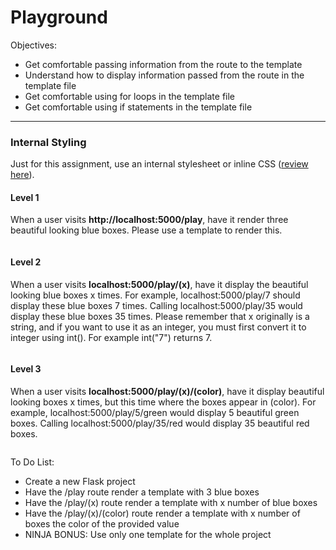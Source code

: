 <h1>Playground</h1>

<p>Objectives:</p>
<ul>
    <li>Get comfortable passing information from the route to the template</li>
    <li>Understand how to display information passed from the route in the template file</li>
    <li>Get comfortable using for loops in the template file</li>
    <li>Get comfortable using if statements in the template file</li>
</ul>

<hr>

<h3>Internal Styling</h3>

<p>Just for this assignment, use an internal stylesheet or inline CSS (<a href="https://www.w3schools.com/css/css_howto.asp">review here</a>).</p>

<h4>Level 1</h4>
<p>When a user visits <strong>http://localhost:5000/play</strong>, have it render three beautiful looking blue boxes. Please use a template to render this.</p>
<img src=""></img>

<h4>Level 2</h4>
<p>When a user visits <strong>localhost:5000/play/(x)</strong>, have it display the beautiful looking blue boxes x times. For example, localhost:5000/play/7 should display these blue boxes 7 times. Calling localhost:5000/play/35 would display these blue boxes 35 times. Please remember that x originally is a string, and if you want to use it as an integer, you must first convert it to integer using int(). For example int("7") returns 7.</p>
<img src=""></img>

<h4>Level 3</h4>
<p>When a user visits <strong>localhost:5000/play/(x)/(color)</strong>, have it display beautiful looking boxes x times, but this time where the boxes appear in (color). For example, localhost:5000/play/5/green would display 5 beautiful green boxes. Calling localhost:5000/play/35/red would display 35 beautiful red boxes.</p>
<img src=""></img>


<p>To Do List:</p>
<ul>
    <li>Create a new Flask project</li>
    <li>Have the /play route render a template with 3 blue boxes</li>
    <li>Have the /play/(x) route render a template with x number of blue boxes</li>
    <li>Have the /play/(x)/(color) route render a template with x number of boxes the color of the provided value</li>
    <li>NINJA BONUS: Use only one template for the whole project</li>
</ul>


